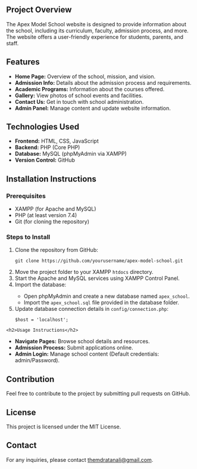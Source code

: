 <h2>Project Overview</h2>
<p>The Apex Model School website is designed to provide information about the school, including its curriculum, faculty, admission process, and more. The website offers a user-friendly experience for students, parents, and staff.</p>

<h2>Features</h2>
<ul>
    <li><strong>Home Page:</strong> Overview of the school, mission, and vision.</li>
    <li><strong>Admission Info:</strong> Details about the admission process and requirements.</li>
    <li><strong>Academic Programs:</strong> Information about the courses offered.</li>
    <li><strong>Gallery:</strong> View photos of school events and facilities.</li>
    <li><strong>Contact Us:</strong> Get in touch with school administration.</li>
    <li><strong>Admin Panel:</strong> Manage content and update website information.</li>
</ul>

<h2>Technologies Used</h2>
<ul>
    <li><strong>Frontend:</strong> HTML, CSS, JavaScript</li>
    <li><strong>Backend:</strong> PHP (Core PHP)</li>
    <li><strong>Database:</strong> MySQL (phpMyAdmin via XAMPP)</li>
    <li><strong>Version Control:</strong> GitHub</li>
</ul>

<h2>Installation Instructions</h2>
<h3>Prerequisites</h3>
<ul>
    <li>XAMPP (for Apache and MySQL)</li>
    <li>PHP (at least version 7.4)</li>
    <li>Git (for cloning the repository)</li>
</ul>

<h3>Steps to Install</h3>
<ol>
    <li>Clone the repository from GitHub:</li>
    <pre><code>git clone https://github.com/yourusername/apex-model-school.git</code></pre>
    <li>Move the project folder to your XAMPP <code>htdocs</code> directory.</li>
    <li>Start the Apache and MySQL services using XAMPP Control Panel.</li>
    <li>Import the database:</li>
    <ul>
        <li>Open phpMyAdmin and create a new database named <code>apex_school</code>.</li>
        <li>Import the <code>apex_school.sql</code> file provided in the database folder.</li>
    </ul>
    <li>Update database connection details in <code>config/connection.php</code>:</li>
    <pre><code>$host = 'localhost';</code></pre></ol>

    <h2>Usage Instructions</h2>
<ul>
    <li><strong>Navigate Pages:</strong> Browse school details and resources.</li>
    <li><strong>Admission Process:</strong> Submit applications online.</li>
    <li><strong>Admin Login:</strong> Manage school content (Default credentials: admin/Password).</li>
</ul>

<h2>Contribution</h2>
<p>Feel free to contribute to the project by submitting pull requests on GitHub.</p>

<h2>License</h2>
<p>This project is licensed under the MIT License.</p>

<h2>Contact</h2>
<p>For any inquiries, please contact <a href="mailto:themdratanali@gmail.com">themdratanali@gmail.com</a>.</p>
